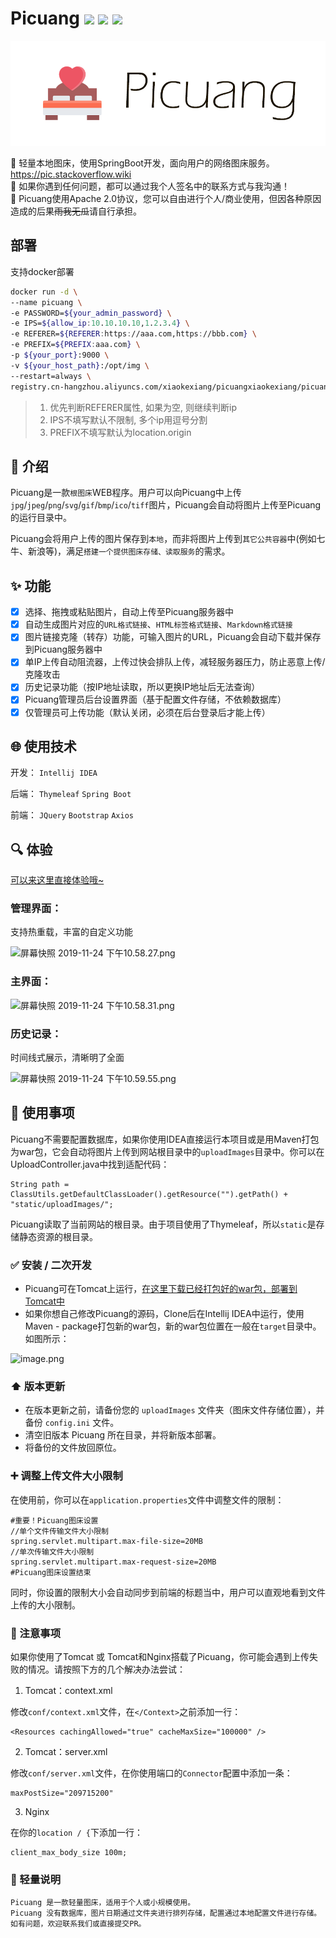 # Picuang ![](https://img.shields.io/badge/license-Apache2.0-orange.svg?style=flat-square) ![](https://img.shields.io/github/downloads/adlered/Picuang/total?style=flat-square) ![](https://img.shields.io/github/v/release/adlered/Picuang?style=flat-square)

![](/Picuang_logo.png)

:pushpin: 轻量本地图床，使用SpringBoot开发，面向用户的网络图床服务。https://pic.stackoverflow.wiki  
:wrench: 如果你遇到任何问题，都可以通过我个人签名中的联系方式与我沟通！  
:bookmark: Picuang使用Apache 2.0协议，您可以自由进行个人/商业使用，但因各种原因造成的后果~~雨我无瓜~~请自行承担。

## 部署

支持docker部署

```bash
docker run -d \
--name picuang \
-e PASSWORD=${your_admin_password} \
-e IPS=${allow_ip:10.10.10.10,1.2.3.4} \
-e REFERER=${REFERER:https://aaa.com,https://bbb.com} \
-e PREFIX=${PREFIX:aaa.com} \
-p ${your_port}:9000 \
-v ${your_host_path}:/opt/img \
--restart=always \
registry.cn-hangzhou.aliyuncs.com/xiaokexiang/picuangxiaokexiang/picuang:v1
```

> 1. 优先判断REFERER属性, 如果为空, 则继续判断ip
> 2. IPS不填写默认不限制, 多个ip用逗号分割
> 3. PREFIX不填写默认为location.origin

## :art: 介绍

Picuang是一款`根图床`WEB程序。用户可以向Picuang中上传`jpg`/`jpeg`/`png`/`svg`/`gif`/`bmp`/`ico`/`tiff`图片，Picuang会自动将图片上传至Picuang的运行目录中。

Picuang会将用户上传的图片保存到`本地`，而非将图片上传到`其它公共容器`中(例如七牛、新浪等)，满足`搭建一个提供图床存储、读取服务`的需求。

## :sparkles: 功能

- [x] 选择、拖拽或粘贴图片，自动上传至Picuang服务器中
- [x] 自动生成图片对应的`URL格式链接`、`HTML标签格式链接`、`Markdown格式链接`
- [x] 图片链接克隆（转存）功能，可输入图片的URL，Picuang会自动下载并保存到Picuang服务器中
- [x] 单IP上传自动阻流器，上传过快会排队上传，减轻服务器压力，防止恶意上传/克隆攻击
- [x] 历史记录功能（按IP地址读取，所以更换IP地址后无法查询）
- [x] Picuang管理员后台设置界面（基于配置文件存储，不依赖数据库）
- [x] 仅管理员可上传功能（默认关闭，必须在后台登录后才能上传）

## :globe_with_meridians: 使用技术

开发：
`Intellij IDEA`

后端：
`Thymeleaf`
`Spring Boot`

前端：
`JQuery`
`Bootstrap`
`Axios`

## :mag: 体验

[可以来这里直接体验哦~](https://pic.stackoverflow.wiki/)

### 管理界面：

支持热重载，丰富的自定义功能

![屏幕快照 2019-11-24 下午10.58.27.png](https://pic.stackoverflow.wiki/uploadImages/221/222/10/75/2019/11/24/23/02/181d3c20-3b7e-4b28-ac0f-66dba0a6e823.png)

### 主界面：

![屏幕快照 2019-11-24 下午10.58.31.png](https://pic.stackoverflow.wiki/uploadImages/221/222/10/75/2019/11/24/23/02/1809da36-d1d6-4032-aac1-98509e9eabf3.png)

### 历史记录：

时间线式展示，清晰明了全面

![屏幕快照 2019-11-24 下午10.59.55.png](https://pic.stackoverflow.wiki/uploadImages/221/222/10/75/2019/11/24/23/02/16f08bf0-b296-4f47-ae57-4884b9115013.png)

## :page_facing_up: 使用事项

Picuang不需要配置数据库，如果你使用IDEA直接运行本项目或是用Maven打包为war包，它会自动将图片上传到网站根目录中的`uploadImages`目录中。你可以在UploadController.java中找到适配代码：

```
String path = ClassUtils.getDefaultClassLoader().getResource("").getPath() + "static/uploadImages/";
```

Picuang读取了当前网站的根目录。由于项目使用了Thymeleaf，所以`static`是存储静态资源的根目录。

### :white_check_mark: 安装 / 二次开发

* Picuang可在Tomcat上运行，[在这里下载已经打包好的war包，部署到Tomcat中](https://github.com/AdlerED/Picuang/releases)
* 如果你想自己修改Picuang的源码，Clone后在Intellij IDEA中运行，使用Maven - package打包新的war包，新的war包位置在一般在`target`目录中。如图所示：

![image.png](https://pic.stackoverflow.wiki/uploadImages/bce0a4b4-bd34-4e63-a3a5-74d898a9dd63.png)

### :arrow_up: 版本更新

* 在版本更新之前，请备份您的 `uploadImages` 文件夹（图床文件存储位置），并备份 `config.ini` 文件。
* 清空旧版本 Picuang 所在目录，并将新版本部署。
* 将备份的文件放回原位。

### :heavy_plus_sign: 调整上传文件大小限制

在使用前，你可以在`application.properties`文件中调整文件的限制：

```
#重要！Picuang图床设置
//单个文件传输文件大小限制
spring.servlet.multipart.max-file-size=20MB
//单次传输文件大小限制
spring.servlet.multipart.max-request-size=20MB
#Picuang图床设置结束
```

同时，你设置的限制大小会自动同步到前端的标题当中，用户可以直观地看到文件上传的大小限制。

### :rotating_light: 注意事项

如果你使用了Tomcat 或 Tomcat和Nginx搭载了Picuang，你可能会遇到上传失败的情况。请按照下方的几个解决办法尝试：

1. Tomcat：context.xml

修改`conf/context.xml`文件，在`</Context>`之前添加一行：

```
<Resources cachingAllowed="true" cacheMaxSize="100000" />
```

2. Tomcat：server.xml

修改`conf/server.xml`文件，在你使用端口的`Connector`配置中添加一条：

```
maxPostSize="209715200"
```

3. Nginx

在你的`location / {`下添加一行：

```
client_max_body_size 100m;
```

### :green_heart: 轻量说明

```
Picuang 是一款轻量图床，适用于个人或小规模使用。
Picuang 没有数据库，图片日期通过文件夹进行排列存储，配置通过本地配置文件进行存储。
如有问题，欢迎联系我们或直接提交PR。
```

